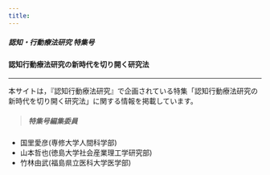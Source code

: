 ```yaml
---
title: 
---
```


#####  認知・行動療法研究 特集号
#### 認知行動療法研究の新時代を切り開く研究法


<!-- Go to www.addthis.com/dashboard to customize your tools --> <script type="text/javascript" src="//s7.addthis.com/js/300/addthis_widget.js#pubid=ra-5e849e1c9f5e5bf2"></script>

-----

本サイトは，『認知行動療法研究』で企画されている特集「認知行動療法研究の新時代を切り開く研究法」に関する情報を掲載しています。

>##### 特集号編集委員 

- 国里愛彦(専修大学人間科学部) 
- 山本哲也(徳島大学社会産業理工学研究部)
- 竹林由武(福島県立医科大学医学部)